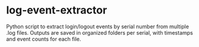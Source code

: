 # log-event-extractor
Python script to extract login/logout events by serial number from multiple .log files. Outputs are saved in organized folders per serial, with timestamps and event counts for each file.
